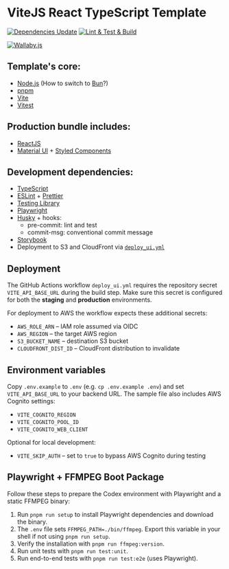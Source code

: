 # ViteJS React TypeScript Template

[![Dependencies Update](https://github.com/cTux/vitejs-react-ts-template/actions/workflows/dependencies-update.yml/badge.svg)](https://github.com/cTux/vitejs-react-ts-template/actions/workflows/dependencies-update.yml)
[![Lint & Test & Build](https://github.com/cTux/vitejs-react-ts-template/actions/workflows/lint-test-build.yml/badge.svg)](https://github.com/cTux/vitejs-react-ts-template/actions/workflows/lint-test-build.yml)

[![Wallaby.js](https://img.shields.io/badge/wallaby.js-configured-green.svg)](https://wallabyjs.com)

## Template's core:

- [Node.js](https://nodejs.org/en/) (How to switch to [Bun](./docs/BUN.md)?)
- [pnpm](https://pnpm.io/)
- [Vite](https://vitejs.dev/)
- [Vitest](https://vitest.dev/)

## Production bundle includes:

- [ReactJS](https://reactjs.org/)
- [Material UI](https://mui.com/material-ui/getting-started/) + [Styled Components](https://styled-components.com/)

## Development dependencies:

- [TypeScript](https://www.typescriptlang.org/)
- [ESLint](https://eslint.org/) + [Prettier](https://prettier.io/)
- [Testing Library](https://testing-library.com/)
- [Playwright](https://playwright.dev/)
- [Husky](https://www.npmjs.com/package/husky) + hooks:
  - pre-commit: lint and test
  - commit-msg: conventional commit message
- [Storybook](https://storybook.js.org/)
- Deployment to S3 and CloudFront via [`deploy_ui.yml`](.github/workflows/deploy_ui.yml)

## Deployment

The GitHub Actions workflow `deploy_ui.yml` requires the repository secret
`VITE_API_BASE_URL` during the build step. Make sure this secret is configured for
both the **staging** and **production** environments.

For deployment to AWS the workflow expects these additional secrets:

- `AWS_ROLE_ARN` – IAM role assumed via OIDC
- `AWS_REGION` – the target AWS region
- `S3_BUCKET_NAME` – destination S3 bucket
- `CLOUDFRONT_DIST_ID` – CloudFront distribution to invalidate

## Environment variables

Copy `.env.example` to `.env` (e.g. `cp .env.example .env`) and set
`VITE_API_BASE_URL` to your backend URL. The sample file also includes AWS
Cognito settings:

- `VITE_COGNITO_REGION`
- `VITE_COGNITO_POOL_ID`
- `VITE_COGNITO_WEB_CLIENT`

Optional for local development:

- `VITE_SKIP_AUTH` – set to `true` to bypass AWS Cognito during testing

## Playwright + FFMPEG Boot Package

Follow these steps to prepare the Codex environment with Playwright and a static
FFMPEG binary:

1. Run `pnpm run setup` to install Playwright dependencies and download the
   binary.
2. The `.env` file sets `FFMPEG_PATH=./bin/ffmpeg`. Export this variable in your
   shell if not using `pnpm run setup`.
3. Verify the installation with `pnpm run ffmpeg:version`.
4. Run unit tests with `pnpm run test:unit`.
5. Run end-to-end tests with `pnpm run test:e2e` (uses Playwright).
